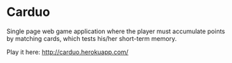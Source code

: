 # Carduo
Single page web game application where the player must accumulate points by matching cards, which tests his/her short-term memory.

Play it here: http://carduo.herokuapp.com/
